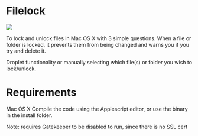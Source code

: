 Filelock
========
<img src="https://raw.github.com/xeoron/Filelock/master/filelock_screenshot.png"/>

To lock and unlock files in Mac OS X with 3 simple questions. When a file or folder is locked, it prevents them from being changed and warns you if you try and delete it.

Droplet functionality or manually selecting which file(s) or folder you wish to lock/unlock.

Requirements
========
Mac OS X
Compile the code using the Applescript editor, or use the binary in the install folder.

Note: requires Gatekeeper to be disabled to run, since there is no SSL cert
